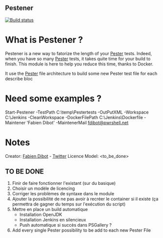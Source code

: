 ## Pestener

[![Build status](https://ci.appveyor.com/api/projects/status/x3er7r2p0n96wggd?svg=true)](https://ci.appveyor.com/project/fabiendibot/Pestener)

# What is Pestener ?

Pestener is a new way to fatorize the length of your [Pester](https://github.com/Pester) tests.
Indeed, when you have so many [Pester](https://github.com/Pester) tests, it takes quite time for your build to finish.
This module is here to help you reduce this time, thanks to Docker.

It use the [Pester](https://github.com/Pester) file architecture to build some new Pester test file for each describe bloc

# Need some examples ?
Start-Pestener -TestPath C:\temp\Pestertests -OutPutXML -Workspace C:\Jenkins -CleanWorkspace -DockerFilePath C:\Jenkins\Dockerfile -Maintener 'Fabien Dibot' -MaintenerMail fdibot@pwrshell.net

# Notes
Creator: [Fabien Dibot](https://pwrshell.net) - [Twitter](https://twitter.com/fdibot)
Licence Model: <to_be_done>

## TO BE DONE 

1. Finir de faire fonctionner l'existant (sur du basique)
2. Choisir un modèle de licencing
3. Corriger les problèmes de syntaxe dans le module
4. Ajouter la possibilité de ne pas avoir à recréer le container si il existe (ça permettra de gagner du temps sur l'exécution du script)
5. Mettre en place un build automatique
     * Installation OpenJDK
     * Installation Jenkins en silencieux
     * Push automatique si succès dans PSGallery ?
6. Add every single Pester possibility to be add to each new Pester File

